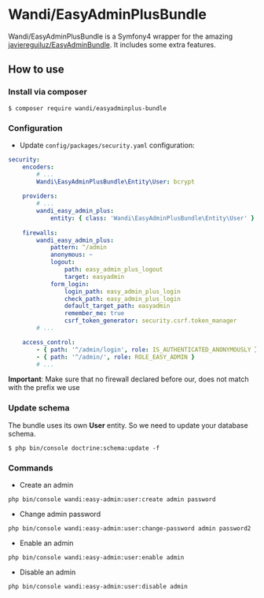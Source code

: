 # Wandi/EasyAdminPlusBundle

Wandi/EasyAdminPlusBundle is a Symfony4 wrapper for the amazing [javiereguiluz/EasyAdminBundle](https://github.com/javiereguiluz/EasyAdminBundle). It includes some extra features.


## How to use

### Install via composer
```
$ composer require wandi/easyadminplus-bundle
```

### Configuration
* Update ```config/packages/security.yaml``` configuration: 

```yaml
security:
    encoders:
        # ...
        Wandi\EasyAdminPlusBundle\Entity\User: bcrypt
    
    providers:
        # ...    
        wandi_easy_admin_plus:
            entity: { class: 'Wandi\EasyAdminPlusBundle\Entity\User' }
            
    firewalls:
        wandi_easy_admin_plus:
            pattern: ^/admin
            anonymous: ~
            logout:
                path: easy_admin_plus_logout
                target: easyadmin
            form_login:
                login_path: easy_admin_plus_login
                check_path: easy_admin_plus_login
                default_target_path: easyadmin
                remember_me: true
                csrf_token_generator: security.csrf.token_manager
        # ...

    access_control:
        - { path: '^/admin/login', role: IS_AUTHENTICATED_ANONYMOUSLY }
        - { path: '^/admin/', role: ROLE_EASY_ADMIN }
        # ...
```

**Important**: Make sure that no firewall declared before our, does not match with the prefix we use

### Update schema

The bundle uses its own **User** entity. So we need to update your database schema.
```
$ php bin/console doctrine:schema:update -f
```

### Commands

* Create an admin
 ```
 php bin/console wandi:easy-admin:user:create admin password
 ```

* Change admin password
 ```
 php bin/console wandi:easy-admin:user:change-password admin password2
 ```

* Enable an admin
 ```
 php bin/console wandi:easy-admin:user:enable admin
 ```
 
* Disable an admin
 ```
 php bin/console wandi:easy-admin:user:disable admin
 ```
